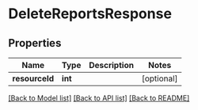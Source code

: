 # DeleteReportsResponse

## Properties
Name | Type | Description | Notes
------------ | ------------- | ------------- | -------------
**resourceId** | **int** |  | [optional] 

[[Back to Model list]](../../README.md#documentation-for-models) [[Back to API list]](../../README.md#documentation-for-api-endpoints) [[Back to README]](../../README.md)

